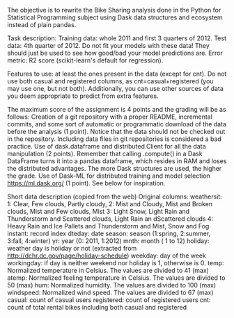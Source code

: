 The objective is to rewrite the Bike Sharing analysis done in the Python for Statistical Programming subject using Dask data structures and ecosystem instead of plain pandas.

Task description:
Training data: whole 2011 and first 3 quarters of 2012.
Test data: 4th quarter of 2012. Do not fit your models with these data! They should just be used to see how good/bad your model predictions are.
Error metric: R2 score (scikit-learn's default for regression).

Features to use: at least the ones present in the data (except for cnt). Do not use both casual and registered columns, as cnt=casual+registered (you may use one, but not both). Additionally, you can use other sources of data you deem appropriate to predict from extra features.

The maximum score of the assignment is 4 points and the grading will be as follows:
Creation of a git repository with a proper README, incremental commits, and some sort of automatic or programmatic download of the data before the analysis (1 point). Notice that the data should not be checked out in the repository. Including data files in git repositories is considered a bad practice.
Use of dask.dataframe and distributed.Client for all the data manipulation (2 points). Remember that calling .compute() in a Dask DataFrame turns it into a pandas dataframe, which resides in RAM and loses the distributed advantages. The more Dask structures are used, the higher the grade.
Use of Dask-ML for distributed training and model selection https://ml.dask.org/ (1 point). See below for inspiration.

Short data description (copied from the web)
Original columns:
weathersit: 1: Clear, Few clouds, Partly cloudy, 2: Mist and Cloudy, Mist and Broken clouds, Mist and Few clouds, Mist 3: Light Snow, Light Rain and Thunderstorm and Scattered clouds, Light Rain an dScattered clouds 4: Heavy Rain and Ice Pallets and Thunderstorm and Mist, Snow and Fog instant: record index
dteday: date
season: season (1:spring, 2:summer, 3:fall, 4:winter)
yr: year (0: 2011, 1:2012)
mnth: month ( 1 to 12)
holiday: weather day is holiday or not (extracted from http://dchr.dc.gov/page/holiday-schedule)
weekday: day of the week
workingday: if day is neither weekend nor holiday is 1, otherwise is 0.
temp: Normalized temperature in Celsius. The values are divided to 41 (max)
atemp: Normalized feeling temperature in Celsius. The values are divided to 50 (max)
hum: Normalized humidity. The values are divided to 100 (max)
windspeed: Normalized wind speed. The values are divided to 67 (max)
casual: count of casual users
registered: count of registered users
cnt: count of total rental bikes including both casual and registered